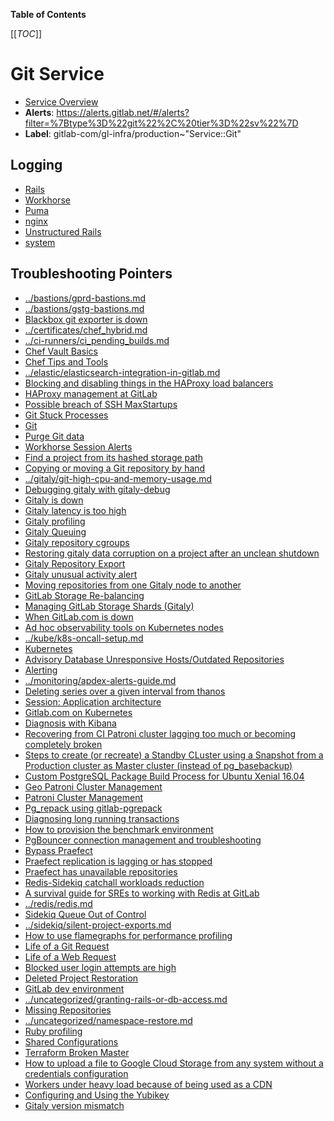<!-- MARKER: do not edit this section directly. Edit services/service-catalog.yml then run scripts/generate-docs -->

**Table of Contents**

[[_TOC_]]

# Git Service

* [Service Overview](https://dashboards.gitlab.net/d/git-main/git-overview)
* **Alerts**: <https://alerts.gitlab.net/#/alerts?filter=%7Btype%3D%22git%22%2C%20tier%3D%22sv%22%7D>
* **Label**: gitlab-com/gl-infra/production~"Service::Git"

## Logging

* [Rails](https://log.gprd.gitlab.net/goto/b368513b02f183a06d28c2a958b00602)
* [Workhorse](https://log.gprd.gitlab.net/goto/3ddd4ee7141ba2ec1a8b3bb0cb1476fe)
* [Puma](https://log.gprd.gitlab.net/goto/a2601cff0b6f000339e05cdb9deab58b)
* [nginx](https://log.gprd.gitlab.net/goto/8a5fb5820ec7c8daebf719c51fa00ce0)
* [Unstructured Rails](https://console.cloud.google.com/logs/viewer?project=gitlab-production&interval=PT1H&resource=gce_instance&advancedFilter=jsonPayload.hostname%3A%22git%22%0Alabels.tag%3D%22unstructured.production%22&customFacets=labels.%22compute.googleapis.com%2Fresource_name%22)
* [system](https://log.gprd.gitlab.net/goto/bd680ccb3c21567e47a821bbf52a7c09)

## Troubleshooting Pointers

* [../bastions/gprd-bastions.md](../bastions/gprd-bastions.md)
* [../bastions/gstg-bastions.md](../bastions/gstg-bastions.md)
* [Blackbox git exporter is down](../blackbox/blackbox-git-exporter.md)
* [../certificates/chef_hybrid.md](../certificates/chef_hybrid.md)
* [../ci-runners/ci_pending_builds.md](../ci-runners/ci_pending_builds.md)
* [Chef Vault Basics](../config_management/chef-vault.md)
* [Chef Tips and Tools](../config_management/chef-workflow.md)
* [../elastic/elasticsearch-integration-in-gitlab.md](../elastic/elasticsearch-integration-in-gitlab.md)
* [Blocking and disabling things in the HAProxy load balancers](../frontend/block-things-in-haproxy.md)
* [HAProxy management at GitLab](../frontend/haproxy.md)
* [Possible breach of SSH MaxStartups](../frontend/ssh-maxstartups-breach.md)
* [Git Stuck Processes](git-stuck-processes.md)
* [Git](git.md)
* [Purge Git data](purge-git-data.md)
* [Workhorse Session Alerts](workhorse-git-session-alerts.md)
* [Find a project from its hashed storage path](../gitaly/find-project-from-hashed-storage.md)
* [Copying or moving a Git repository by hand](../gitaly/git-copy-by-hand.md)
* [../gitaly/git-high-cpu-and-memory-usage.md](../gitaly/git-high-cpu-and-memory-usage.md)
* [Debugging gitaly with gitaly-debug](../gitaly/gitaly-debugging-tool.md)
* [Gitaly is down](../gitaly/gitaly-down.md)
* [Gitaly latency is too high](../gitaly/gitaly-latency.md)
* [Gitaly profiling](../gitaly/gitaly-profiling.md)
* [Gitaly Queuing](../gitaly/gitaly-rate-limiting.md)
* [Gitaly repository cgroups](../gitaly/gitaly-repos-cgroup.md)
* [Restoring gitaly data corruption on a project after an unclean shutdown](../gitaly/gitaly-repository-corruption.md)
* [Gitaly Repository Export](../gitaly/gitaly-repositry-export.md)
* [Gitaly unusual activity alert](../gitaly/gitaly-unusual-activity.md)
* [Moving repositories from one Gitaly node to another](../gitaly/move-repositories.md)
* [GitLab Storage Re-balancing](../gitaly/storage-rebalancing.md)
* [Managing GitLab Storage Shards (Gitaly)](../gitaly/storage-sharding.md)
* [When GitLab.com is down](../incidents/when-gitlab-com-is-down.md)
* [Ad hoc observability tools on Kubernetes nodes](../kube/k8s-adhoc-observability.md)
* [../kube/k8s-oncall-setup.md](../kube/k8s-oncall-setup.md)
* [Kubernetes](../kube/kubernetes.md)
* [Advisory Database Unresponsive Hosts/Outdated Repositories](../monitoring/advisory_db-unresponsive-hosts.md)
* [Alerting](../monitoring/alerts_manual.md)
* [../monitoring/apdex-alerts-guide.md](../monitoring/apdex-alerts-guide.md)
* [Deleting series over a given interval from thanos](../monitoring/thanos-delete-series-interval.md)
* [Session: Application architecture](../onboarding/architecture.md)
* [Gitlab.com on Kubernetes](../onboarding/gitlab.com_on_k8s.md)
* [Diagnosis with Kibana](../onboarding/kibana-diagnosis.md)
* [Recovering from CI Patroni cluster lagging too much or becoming completely broken](../patroni-ci/recovering_patroni_ci_intense_lagging_or_replication_stopped.md)
* [Steps to create (or recreate) a Standby CLuster using a Snapshot from a Production cluster as Master cluster (instead of pg_basebackup)](../patroni/build_cluster_from_snapshot.md)
* [Custom PostgreSQL Package Build Process for Ubuntu Xenial 16.04](../patroni/custom_postgres_packages.md)
* [Geo Patroni Cluster Management](../patroni/geo-patroni-cluster.md)
* [Patroni Cluster Management](../patroni/patroni-management.md)
* [Pg_repack using gitlab-pgrepack](../patroni/pg_repack.md)
* [Diagnosing long running transactions](../patroni/postgres-long-running-transaction.md)
* [How to provision the benchmark environment](../patroni/provisioning_bench_env.md)
* [PgBouncer connection management and troubleshooting](../pgbouncer/pgbouncer-connections.md)
* [Bypass Praefect](../praefect/praefect-bypass.md)
* [Praefect replication is lagging or has stopped](../praefect/praefect-replication.md)
* [Praefect has unavailable repositories](../praefect/praefect-unavailable-repo.md)
* [Redis-Sidekiq catchall workloads reduction](../redis/redis-sidekiq-catchall-workloads-reduction.md)
* [A survival guide for SREs to working with Redis at GitLab](../redis/redis-survival-guide-for-sres.md)
* [../redis/redis.md](../redis/redis.md)
* [Sidekiq Queue Out of Control](../sidekiq/large-sidekiq-queue.md)
* [../sidekiq/silent-project-exports.md](../sidekiq/silent-project-exports.md)
* [How to use flamegraphs for performance profiling](../tutorials/how_to_use_flamegraphs_for_perf_profiling.md)
* [Life of a Git Request](../tutorials/overview_life_of_a_git_request.md)
* [Life of a Web Request](../tutorials/overview_life_of_a_web_request.md)
* [Blocked user login attempts are high](../uncategorized/blocked-user-logins.md)
* [Deleted Project Restoration](../uncategorized/deleted-project-restore.md)
* [GitLab dev environment](../uncategorized/dev-environment.md)
* [../uncategorized/granting-rails-or-db-access.md](../uncategorized/granting-rails-or-db-access.md)
* [Missing Repositories](../uncategorized/missing_repos.md)
* [../uncategorized/namespace-restore.md](../uncategorized/namespace-restore.md)
* [Ruby profiling](../uncategorized/ruby-profiling.md)
* [Shared Configurations](../uncategorized/shared-configurations.md)
* [Terraform Broken Master](../uncategorized/terraform-broken-master.md)
* [How to upload a file to Google Cloud Storage from any system without a credentials configuration](../uncategorized/upload-file-to-gcs-using-signed-url.md)
* [Workers under heavy load because of being used as a CDN](../uncategorized/workers-high-load.md)
* [Configuring and Using the Yubikey](../uncategorized/yubikey.md)
* [Gitaly version mismatch](../version/gitaly-version-mismatch.md)
<!-- END_MARKER -->

<!-- ## Summary -->

<!-- ## Architecture -->

<!-- ## Performance -->

<!-- ## Scalability -->

<!-- ## Availability -->

<!-- ## Durability -->

<!-- ## Security/Compliance -->

<!-- ## Monitoring/Alerting -->

<!-- ## Links to further Documentation -->
